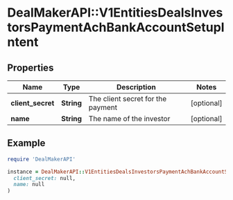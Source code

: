 # DealMakerAPI::V1EntitiesDealsInvestorsPaymentAchBankAccountSetupIntent

## Properties

| Name | Type | Description | Notes |
| ---- | ---- | ----------- | ----- |
| **client_secret** | **String** | The client secret for the payment | [optional] |
| **name** | **String** | The name of the investor | [optional] |

## Example

```ruby
require 'DealMakerAPI'

instance = DealMakerAPI::V1EntitiesDealsInvestorsPaymentAchBankAccountSetupIntent.new(
  client_secret: null,
  name: null
)
```

